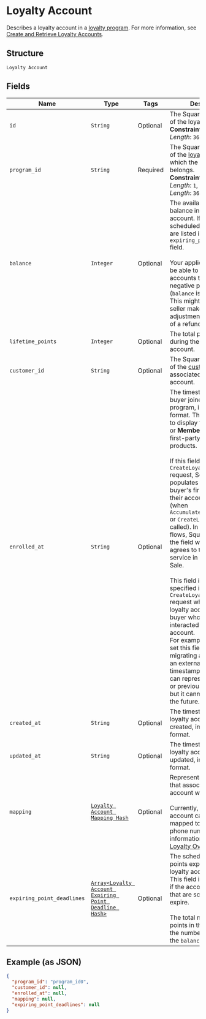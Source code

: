 
# Loyalty Account

Describes a loyalty account in a [loyalty program](../../doc/models/loyalty-program.md). For more information, see
[Create and Retrieve Loyalty Accounts](https://developer.squareup.com/docs/loyalty-api/loyalty-accounts).

## Structure

`Loyalty Account`

## Fields

| Name | Type | Tags | Description |
|  --- | --- | --- | --- |
| `id` | `String` | Optional | The Square-assigned ID of the loyalty account.<br>**Constraints**: *Maximum Length*: `36` |
| `program_id` | `String` | Required | The Square-assigned ID of the [loyalty program](../../doc/models/loyalty-program.md) to which the account belongs.<br>**Constraints**: *Minimum Length*: `1`, *Maximum Length*: `36` |
| `balance` | `Integer` | Optional | The available point balance in the loyalty account. If points are scheduled to expire, they are listed in the `expiring_point_deadlines` field.<br><br>Your application should be able to handle loyalty accounts that have a negative point balance (`balance` is less than 0). This might occur if a seller makes a manual adjustment or as a result of a refund or exchange. |
| `lifetime_points` | `Integer` | Optional | The total points accrued during the lifetime of the account. |
| `customer_id` | `String` | Optional | The Square-assigned ID of the [customer](../../doc/models/customer.md) that is associated with the account. |
| `enrolled_at` | `String` | Optional | The timestamp when the buyer joined the loyalty program, in RFC 3339 format. This field is used to display the **Enrolled On** or **Member Since** date in first-party Square products.<br><br>If this field is not set in a `CreateLoyaltyAccount` request, Square populates it after the buyer's first action on their account<br>(when `AccumulateLoyaltyPoints` or `CreateLoyaltyReward` is called). In first-party flows, Square populates the field when the buyer agrees to the terms of service in Square Point of Sale.<br><br>This field is typically specified in a `CreateLoyaltyAccount` request when creating a loyalty account for a buyer who already interacted with their account.<br>For example, you would set this field when migrating accounts from an external system. The timestamp in the request can represent a current or previous date and time, but it cannot be set for the future. |
| `created_at` | `String` | Optional | The timestamp when the loyalty account was created, in RFC 3339 format. |
| `updated_at` | `String` | Optional | The timestamp when the loyalty account was last updated, in RFC 3339 format. |
| `mapping` | [`Loyalty Account Mapping Hash`](../../doc/models/loyalty-account-mapping.md) | Optional | Represents the mapping that associates a loyalty account with a buyer.<br><br>Currently, a loyalty account can only be mapped to a buyer by phone number. For more information, see<br>[Loyalty Overview](https://developer.squareup.com/docs/loyalty/overview). |
| `expiring_point_deadlines` | [`Array<Loyalty Account Expiring Point Deadline Hash>`](../../doc/models/loyalty-account-expiring-point-deadline.md) | Optional | The schedule for when points expire in the loyalty account balance. This field is present only if the account has points that are scheduled to expire.<br><br>The total number of points in this field equals the number of points in the `balance` field. |

## Example (as JSON)

```json
{
  "program_id": "program_id0",
  "customer_id": null,
  "enrolled_at": null,
  "mapping": null,
  "expiring_point_deadlines": null
}
```

